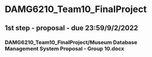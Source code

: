 # DAMG6210_Team10_FinalProject
## 1st step - proposal - due 23:59/9/2/2022
### DAMG6210_Team10_FinalProject/Museum Database Management System Proposal - Group 10.docx
